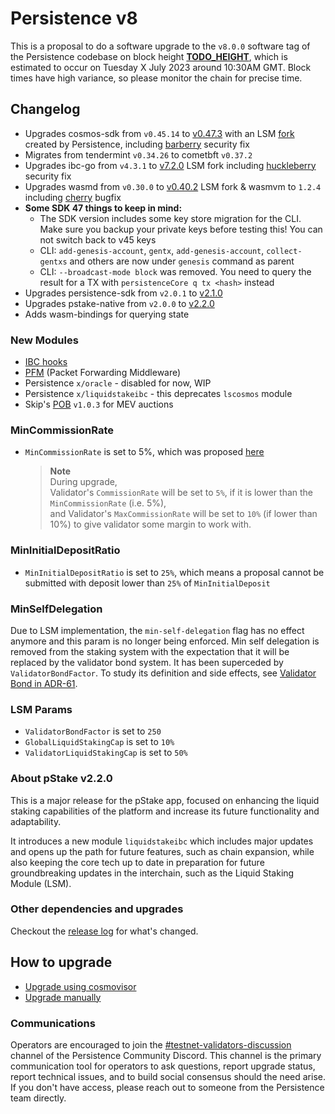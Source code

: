 # Persistence v8

This is a proposal to do a software upgrade to the `v8.0.0` software tag of the Persistence codebase on block height **[TODO_HEIGHT](https://testnet.mintscan.io/persistence-testnet/blocks/11051500)**, which is estimated to occur on Tuesday X July 2023 around 10:30AM GMT. Block times have high variance, so please monitor the chain for precise time.

## Changelog

- Upgrades cosmos-sdk from `v0.45.14` to [v0.47.3](https://github.com/cosmos/cosmos-sdk/releases/tag/v0.47.3) with an LSM [fork](https://github.com/persistenceOne/cosmos-sdk) created by Persistence, including [barberry](https://forum.cosmos.network/t/cosmos-sdk-security-advisory-barberry/10825) security fix
- Migrates from tendermint `v0.34.26` to cometbft `v0.37.2`
- Upgrades ibc-go from `v4.3.1` to [v7.2.0](https://github.com/cosmos/ibc-go/releases/tag/v7.2.0) LSM fork including [huckleberry](https://forum.cosmos.network/t/ibc-security-advisory-huckleberry/10731) security fix
- Upgrades wasmd from `v0.30.0` to [v0.40.2](https://github.com/CosmWasm/wasmd/tree/v0.40.2) LSM fork & wasmvm to `1.2.4` including [cherry](https://github.com/CosmWasm/advisories/blob/main/CWAs/CWA-2023-002.md) bugfix
- **Some SDK 47 things to keep in mind:**
  - The SDK version includes some key store migration for the CLI. Make sure you backup your private keys before testing this! You can not switch back to v45 keys
  - CLI: `add-genesis-account`, `gentx`, `add-genesis-account`, `collect-gentxs` and others are now under `genesis` command as parent
  - CLI: `--broadcast-mode block` was removed. You need to query the result for a TX with `persistenceCore q tx <hash>` instead
- Upgrades persistence-sdk from `v2.0.1` to [v2.1.0](https://github.com/persistenceOne/persistence-sdk/releases/tag/v2.1.0)
- Upgrades pstake-native from `v2.0.0` to [v2.2.0](https://github.com/persistenceOne/pstake-native/releases/tag/v2.2.0)
- Adds wasm-bindings for querying state

### New Modules

- [IBC hooks](https://github.com/cosmos/ibc-apps/tree/main/modules/ibc-hooks)
- [PFM](https://github.com/cosmos/ibc-apps/tree/main/middleware/packet-forward-middleware) (Packet Forwarding Middleware)
- Persistence `x/oracle` - disabled for now, WIP
- Persistence `x/liquidstakeibc` - this deprecates `lscosmos` module
- Skip's [POB](https://github.com/skip-mev/pob) `v1.0.3` for MEV auctions

### MinCommissionRate

- `MinCommissionRate` is set to 5%, which was proposed [here](https://www.mintscan.io/persistence/proposals/18)

    > **Note**  
    > During upgrade,  
    > Validator's `CommissionRate` will be set to `5%`, if it is lower than the `MinCommissionRate` (i.e. 5%),  
    > and Validator's `MaxCommissionRate` will be set to `10%` (if lower than 10%) to give validator some margin to work with.

### MinInitialDepositRatio

- `MinInitialDepositRatio` is set to `25%`, which means a proposal cannot be submitted with deposit lower than `25%` of `MinInitialDeposit`

### MinSelfDelegation

Due to LSM implementation, the `min-self-delegation` flag has no effect anymore and this param is no longer being enforced. Min self delegation is removed from the staking system with the expectation that it will be replaced by the validator bond system. It has been superceded by `ValidatorBondFactor`. To study its definition and side effects, see [Validator Bond in ADR-61](https://github.com/iqlusioninc/cosmos-sdk/blob/v0.45.16-ics-lsm/docs/architecture/adr-061-liquid-staking.md#validator-bond).

### LSM Params

- `ValidatorBondFactor` is set to `250`
- `GlobalLiquidStakingCap` is set to `10%`
- `ValidatorLiquidStakingCap` is set to `50%`

### About pStake v2.2.0

This is a major release for the pStake app, focused on enhancing the liquid staking capabilities of the platform and increase its future functionality and adaptability.

It introduces a new module `liquidstakeibc` which includes major updates and opens up the path for future features, such as chain expansion, while also keeping the core tech up to date in preparation for future groundbreaking updates in the interchain, such as the Liquid Staking Module (LSM).

### Other dependencies and upgrades

Checkout the [release log](https://github.com/persistenceOne/persistenceCore/releases/tag/v8.0.0) for what's changed.

## How to upgrade

- [Upgrade using cosmovisor](https://docs.persistence.one/build/nodes-and-endpoints/node-operations/cosmovisor-upgrades)
- [Upgrade manually](https://docs.persistence.one/build/nodes-and-endpoints/node-operations/manual-upgrades)

### Communications

Operators are encouraged to join the [#testnet-validators-discussion](https://discord.gg/aGyvqujJ)
channel of the Persistence Community Discord. This channel is the primary communication tool
for operators to ask questions, report upgrade status, report technical issues, and to build
social consensus should the need arise. If you don't have access, please reach out to someone
from the Persistence team directly.
